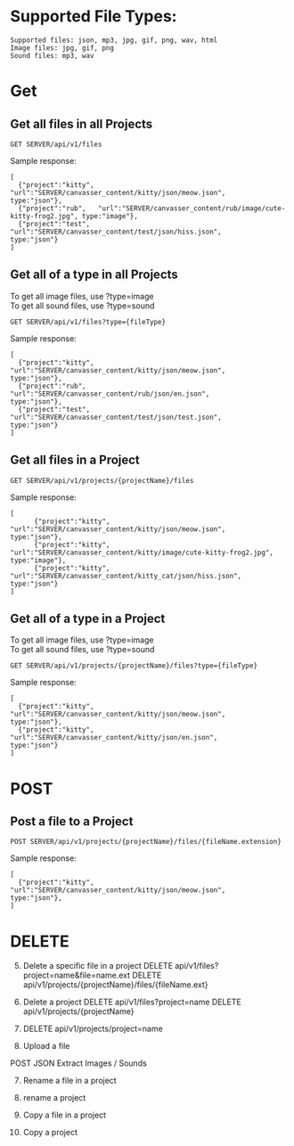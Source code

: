 
# Supported File Types:
```
Supported files: json, mp3, jpg, gif, png, wav, html
Image files: jpg, gif, png
Sound files: mp3, wav
```

# Get

## Get all files in all Projects
```
GET SERVER/api/v1/files
```
Sample response:
```
[
  {"project":"kitty", "url":"SERVER/canvasser_content/kitty/json/meow.json",           type:"json"},
  {"project":"rub",   "url":"SERVER/canvasser_content/rub/image/cute-kitty-frog2.jpg", type:"image"},
  {"project":"test",  "url":"SERVER/canvasser_content/test/json/hiss.json",            type:"json"}
]
```

## Get all of a type in all Projects
To get all image files, use ?type=image  
To get all sound files, use ?type=sound
```
GET SERVER/api/v1/files?type={fileType}
```
Sample response:
```
[
  {"project":"kitty", "url":"SERVER/canvasser_content/kitty/json/meow.json",     type:"json"},
  {"project":"rub",   "url":"SERVER/canvasser_content/rub/json/en.json",         type:"json"},
  {"project":"test",  "url":"SERVER/canvasser_content/test/json/test.json",      type:"json"}
]
```

## Get all files in a Project
```
GET SERVER/api/v1/projects/{projectName}/files
```
Sample response:
```
[
      {"project":"kitty", "url":"SERVER/canvasser_content/kitty/json/meow.json",             type:"json"},
      {"project":"kitty", "url":"SERVER/canvasser_content/kitty/image/cute-kitty-frog2.jpg", type:"image"},
      {"project":"kitty", "url":"SERVER/canvasser_content/kitty_cat/json/hiss.json",         type:"json"}
]
```

## Get all of a type in a Project
To get all image files, use ?type=image  
To get all sound files, use ?type=sound
```
GET SERVER/api/v1/projects/{projectName}/files?type={fileType}
```
Sample response:
```
[
  {"project":"kitty", "url":"SERVER/canvasser_content/kitty/json/meow.json",     type:"json"},
  {"project":"kitty", "url":"SERVER/canvasser_content/kitty/json/en.json",       type:"json"}
]
```

# POST

## Post a file to a Project

```
POST SERVER/api/v1/projects/{projectName}/files/{fileName.extension}
```
Sample response:
```
[
  {"project":"kitty", "url":"SERVER/canvasser_content/kitty/json/meow.json",     type:"json"},
]
```

# DELETE
05. Delete a specific file in a project
DELETE api/v1/files?project=name&file=name.ext
DELETE api/v1/projects/{projectName}/files/{fileName.ext}


06. Delete a project
DELETE api/v1/files?project=name
DELETE api/v1/projects/{projectName}

05. DELETE api/v1/projects/project=name

04. Upload a file    


POST JSON
   Extract Images / Sounds


07. Rename a file in a project
08. rename a project

09. Copy a file in a project
10. Copy a project
